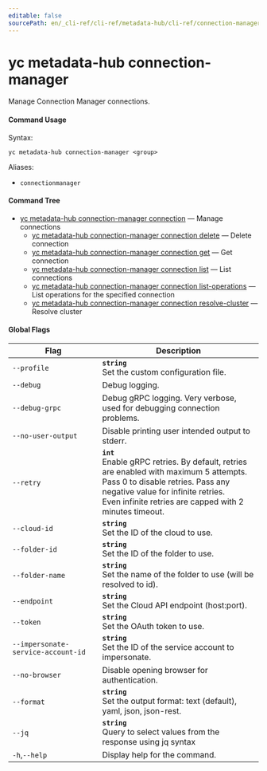 ```yaml
---
editable: false
sourcePath: en/_cli-ref/cli-ref/metadata-hub/cli-ref/connection-manager/index.md
---
```


# yc metadata-hub connection-manager

Manage Connection Manager connections.

#### Command Usage

Syntax: 

`yc metadata-hub connection-manager <group>`

Aliases: 

- `connectionmanager`

#### Command Tree

- [yc metadata-hub connection-manager connection](connection/index.md) — Manage connections
	- [yc metadata-hub connection-manager connection delete](connection/delete.md) — Delete connection
	- [yc metadata-hub connection-manager connection get](connection/get.md) — Get connection
	- [yc metadata-hub connection-manager connection list](connection/list.md) — List connections
	- [yc metadata-hub connection-manager connection list-operations](connection/list-operations.md) — List operations for the specified connection
	- [yc metadata-hub connection-manager connection resolve-cluster](connection/resolve-cluster.md) — Resolve cluster

#### Global Flags

| Flag | Description |
|----|----|
|`--profile`|<b>`string`</b><br/>Set the custom configuration file.|
|`--debug`|Debug logging.|
|`--debug-grpc`|Debug gRPC logging. Very verbose, used for debugging connection problems.|
|`--no-user-output`|Disable printing user intended output to stderr.|
|`--retry`|<b>`int`</b><br/>Enable gRPC retries. By default, retries are enabled with maximum 5 attempts.<br/>Pass 0 to disable retries. Pass any negative value for infinite retries.<br/>Even infinite retries are capped with 2 minutes timeout.|
|`--cloud-id`|<b>`string`</b><br/>Set the ID of the cloud to use.|
|`--folder-id`|<b>`string`</b><br/>Set the ID of the folder to use.|
|`--folder-name`|<b>`string`</b><br/>Set the name of the folder to use (will be resolved to id).|
|`--endpoint`|<b>`string`</b><br/>Set the Cloud API endpoint (host:port).|
|`--token`|<b>`string`</b><br/>Set the OAuth token to use.|
|`--impersonate-service-account-id`|<b>`string`</b><br/>Set the ID of the service account to impersonate.|
|`--no-browser`|Disable opening browser for authentication.|
|`--format`|<b>`string`</b><br/>Set the output format: text (default), yaml, json, json-rest.|
|`--jq`|<b>`string`</b><br/>Query to select values from the response using jq syntax|
|`-h`,`--help`|Display help for the command.|
